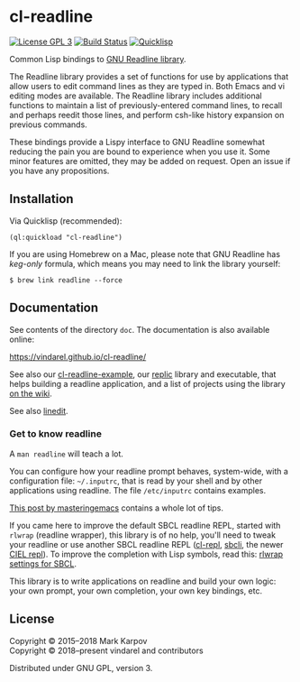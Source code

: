 # cl-readline

[![License GPL 3](https://img.shields.io/badge/license-GPL_3-green.svg)](http://www.gnu.org/licenses/gpl-3.0.txt)
[![Build Status](https://travis-ci.org/mrkkrp/cl-readline.svg?branch=master)](https://travis-ci.org/mrkkrp/cl-readline)
[![Quicklisp](http://quickdocs.org/badge/cl-readline.svg)](http://quickdocs.org/cl-readline/)

Common Lisp bindings
to [GNU Readline library](http://directory.fsf.org/wiki/Readline).

The Readline library provides a set of functions for use by applications
that allow users to edit command lines as they are typed in. Both Emacs and
vi editing modes are available. The Readline library includes additional
functions to maintain a list of previously-entered command lines, to recall
and perhaps reedit those lines, and perform csh-like history expansion on
previous commands.

These bindings provide a Lispy interface to GNU Readline somewhat reducing
the pain you are bound to experience when you use it. Some minor features
are omitted, they may be added on request. Open an issue if you have any
propositions.

## Installation

Via Quicklisp (recommended):

```common-lisp
(ql:quickload "cl-readline")
```

If you are using Homebrew on a Mac, please note that GNU Readline has
*keg-only* formula, which means you may need to link the library yourself:

```
$ brew link readline --force
```

## Documentation

See contents of the directory `doc`. The documentation is also available online:

https://vindarel.github.io/cl-readline/

See also our
[cl-readline-example](https://github.com/vindarel/cl-readline-example),
our [replic](https://github.com/vindarel/replic) library and executable,
that helps building a readline application, and a list of projects
using the library
[on the wiki](https://github.com/vindarel/cl-readline/wiki).

See also [linedit](https://github.com/sharplispers/linedit).

### Get to know readline

A `man readline` will teach a lot.

You can configure how your readline prompt behaves, system-wide, with
a configuration file: `~/.inputrc`, that is read by your shell and by
other applications using readline. The file `/etc/inputrc` contains
examples.

[This post by masteringemacs](https://www.masteringemacs.org/article/keyboard-shortcuts-every-command-line-hacker-should-know-about-gnu-readline) contains a whole lot of tips.

If you came here to improve the default SBCL readline REPL, started
with `rlwrap` (readline wrapper), this library is of no help, you'll
need to tweak your readline or use another SBCL readline REPL
([cl-repl](https://github.com/koji-kojiro/cl-repl/),
[sbcli](https://github.com/hellerve/sbcli), the newer [CIEL
repl](https://ciel-lang.github.io/CIEL/#/repl)). To improve the completion with Lisp symbols, read this: [rlwrap settings for SBCL](https://gist.github.com/vindarel/2309154f4e751be389fa99239764c363).

This library is to write applications on readline and build your own
logic: your own prompt, your own completion, your own key bindings,
etc.


## License

Copyright © 2015–2018 Mark Karpov <br>
Copyright © 2018–present vindarel and contributors

Distributed under GNU GPL, version 3.
